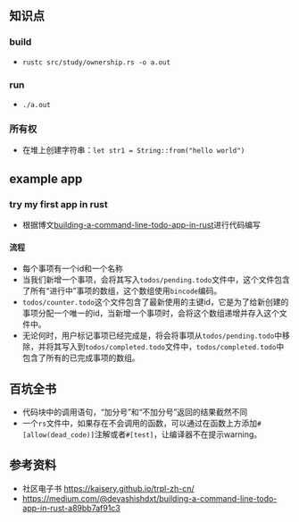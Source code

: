 ## 知识点
### build
* `rustc src/study/ownership.rs -o a.out`

### run
* `./a.out`

### 所有权
* 在堆上创建字符串：`let str1 = String::from("hello world")`

## example app
### try my first app in rust
* 根据博文[building-a-command-line-todo-app-in-rust](https://medium.com/@devashishdxt/building-a-command-line-todo-app-in-rust-a89bb7af91c3)进行代码编写

#### 流程
* 每个事项有一个id和一个名称
* 当我们新增一个事项，会将其写入`todos/pending.todo`文件中，这个文件包含了所有“进行中”事项的数组，这个数组使用`bincode`编码。
* `todos/counter.todo`这个文件包含了最新使用的主键id，它是为了给新创建的事项分配一个唯一的id，当新增一个事项时，会将这个数组递增并存入这个文件中。
* 无论何时，用户标记事项已经完成是，将会将事项从`todos/pending.todo`中移除，并将其写入到`todos/completed.todo`文件中，`todos/completed.todo`中包含了所有的已完成事项的数组。

## 百坑全书
* 代码块中的调用语句，“加分号”和“不加分号”返回的结果截然不同
* 一个`rs`文件中，如果存在不会调用的函数，可以通过在函数上方添加`#[allow(dead_code)]`注解或者`#[test]`，让编译器不在提示warning。

## 参考资料
* 社区电子书 https://kaisery.github.io/trpl-zh-cn/
* https://medium.com/@devashishdxt/building-a-command-line-todo-app-in-rust-a89bb7af91c3
